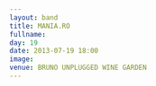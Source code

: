 ```yaml
---
layout: band
title: MANIA.RO
fullname: 
day: 19
date: 2013-07-19 18:00
image: 
venue: BRUNO UNPLUGGED WINE GARDEN
---
```



